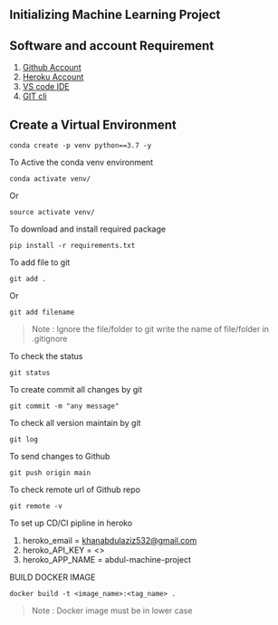 ## Initializing Machine Learning Project
## Software and account Requirement
1. [Github Account](https://github.com/)
2. [Heroku Account](https://www.heroku.com/)
3. [VS code IDE](https://code.visualstudio.com/)
4. [GIT cli](https://git-scm.com/)

## Create a Virtual Environment
```
conda create -p venv python==3.7 -y

```
To Active the conda venv environment 
```
conda activate venv/
```
Or
```
source activate venv/

```
To download and install required package
```
pip install -r requirements.txt

```
To add file to git 
```
git add .
```
Or
```
git add filename
```
> Note : Ignore the file/folder  to git write the name of file/folder in .gitignore

To check the status 
```
git status
```
To create commit all changes by git
```
git commit -m "any message"

```
To check all version maintain by git
```
git log

```
To send changes to Github
```
git push origin main
```
To check remote url of Github repo
```
git remote -v
```

To set up CD/CI pipline in heroko 
1. heroko_email = khanabdulaziz532@gmail.com
2. heroko_API_KEY = <>
3. heroko_APP_NAME = abdul-machine-project

BUILD DOCKER IMAGE
```
docker build -t <image_name>:<tag_name> .
```
> Note : Docker image must be in lower case